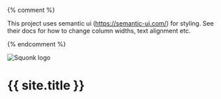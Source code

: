 {% comment %}

This project uses semantic ui (https://semantic-ui.com/) for styling.
See their docs for how to change column widths, text alignment etc.

{% endcomment %}
<div class="four wide column">
  <!-- onerror to provide fallback for browsers that don't suppoer vector graphics. If replaced by a .png or .jpg onerror can be removed. -->
  <img
    src="{% link assets/Squonk_Vector.svg %}"
    onerror="this.src='{% link assets/Squonk.png %}'"
    alt="Squonk logo">
</div>
<div class="right floated ten wide column">
  <h1>{{ site.title }}</h1>
</div>
